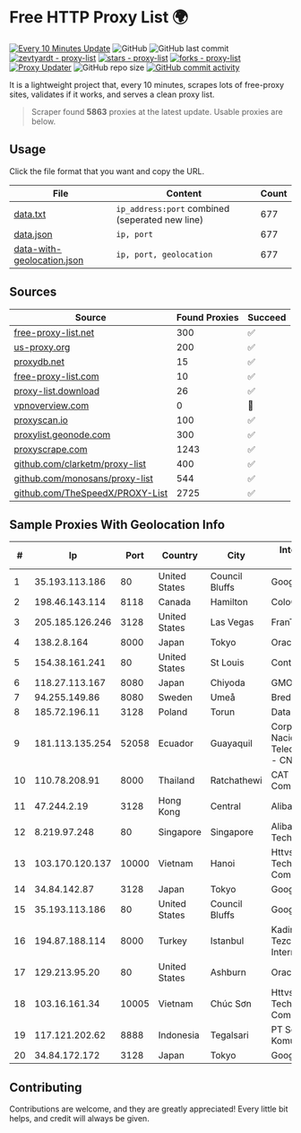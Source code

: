 
# Free HTTP Proxy List 🌍

[![Every 10 Minutes Update](https://github.com/mertguvencli/http-proxy-list/actions/workflows/main.yml/badge.svg?branch=main)](https://github.com/mertguvencli/http-proxy-list/actions/workflows/main.yml)
![GitHub](https://img.shields.io/github/license/mertguvencli/http-proxy-list)
![GitHub last commit](https://img.shields.io/github/last-commit/mertguvencli/http-proxy-list)
[![zevtyardt - proxy-list](https://img.shields.io/static/v1?label=zevtyardt&message=proxy-list&color=blue&logo=github)](https://github.com/zevtyardt/proxy-list "Go to GitHub repo")
[![stars - proxy-list](https://img.shields.io/github/stars/zevtyardt/proxy-list?style=social)](https://github.com/zevtyardt/proxy-list)
[![forks - proxy-list](https://img.shields.io/github/forks/zevtyardt/proxy-list?style=social)](https://github.com/zevtyardt/proxy-list)
[![Proxy Updater](https://github.com/zevtyardt/proxy-list/workflows/Proxy%20Updater/badge.svg)](https://github.com/zevtyardt/proxy-list/actions?query=workflow:"Proxy+Updater")
![GitHub repo size](https://img.shields.io/github/repo-size/zevtyardt/proxy-list)
[![GitHub commit activity](https://img.shields.io/github/commit-activity/m/zevtyardt/proxy-list?logo=commits)](https://github.com/zevtyardt/proxy-list/commits/main)

It is a lightweight project that, every 10 minutes, scrapes lots of free-proxy sites, validates if it works, and serves a clean proxy list.

> Scraper found **5863** proxies at the latest update. Usable proxies are below.

## Usage

Click the file format that you want and copy the URL.

|File|Content|Count|
|----|-------|-----|
|[data.txt](https://raw.githubusercontent.com/mertguvencli/http-proxy-list/main/proxy-list/data.txt)|`ip_address:port` combined (seperated new line)|677|
|[data.json](https://raw.githubusercontent.com/mertguvencli/http-proxy-list/main/proxy-list/data.json)|`ip, port`|677|
|[data-with-geolocation.json](https://raw.githubusercontent.com/mertguvencli/http-proxy-list/main/proxy-list/data-with-geolocation.json)|`ip, port, geolocation`|677|

## Sources

|Source|Found Proxies|Succeed|
|------|-------------|-------|
|[free-proxy-list.net](https://free-proxy-list.net)|300|✅|
|[us-proxy.org](https://www.us-proxy.org)|200|✅|
|[proxydb.net](http://proxydb.net)|15|✅|
|[free-proxy-list.com](https://free-proxy-list.com/?page=&port=&type%5B%5D=http&type%5B%5D=https&up_time=0&search=Search)|10|✅|
|[proxy-list.download](https://www.proxy-list.download/HTTP)|26|✅|
|[vpnoverview.com](https://vpnoverview.com/privacy/anonymous-browsing/free-proxy-servers)|0|🚫|
|[proxyscan.io](https://www.proxyscan.io)|100|✅|
|[proxylist.geonode.com](https://proxylist.geonode.com/api/proxy-list?limit=300&page=1&sort_by=lastChecked&sort_type=desc&protocols=http,https)|300|✅|
|[proxyscrape.com](https://api.proxyscrape.com/v2/?request=displayproxies&protocol=http&timeout=10000&country=all&ssl=all&anonymity=all)|1243|✅|
|[github.com/clarketm/proxy-list](https://raw.githubusercontent.com/clarketm/proxy-list/master/proxy-list-raw.txt)|400|✅|
|[github.com/monosans/proxy-list](https://raw.githubusercontent.com/monosans/proxy-list/main/proxies/http.txt)|544|✅|
|[github.com/TheSpeedX/PROXY-List](https://raw.githubusercontent.com/TheSpeedX/PROXY-List/master/http.txt)|2725|✅|


## Sample Proxies With Geolocation Info

|#|Ip|Port|Country|City|Internet Service Provider|
|-|--|----|-------|----|-------------------------|
|1|35.193.113.186|80|United States|Council Bluffs|Google LLC|
|2|198.46.143.114|8118|Canada|Hamilton|ColoCrossing|
|3|205.185.126.246|3128|United States|Las Vegas|FranTech Solutions|
|4|138.2.8.164|8000|Japan|Tokyo|Oracle Corporation|
|5|154.38.161.241|80|United States|St Louis|Contabo Inc.|
|6|118.27.113.167|8080|Japan|Chiyoda|GMO Internet, Inc.|
|7|94.255.149.86|8080|Sweden|Umeå|Bredband2 AB|
|8|185.72.196.11|3128|Poland|Torun|Data Space|
|9|181.113.135.254|52058|Ecuador|Guayaquil|Corporacion Nacional De Telecomunicaciones - CNT EP|
|10|110.78.208.91|8000|Thailand|Ratchathewi|CAT Telecom Public Company Limited|
|11|47.244.2.19|3128|Hong Kong|Central|Alibaba.com LLC|
|12|8.219.97.248|80|Singapore|Singapore|Alibaba (US) Technology Co., Ltd.|
|13|103.170.120.137|10000|Vietnam|Hanoi|Httvserver Technology Company Limited|
|14|34.84.142.87|3128|Japan|Tokyo|Google LLC|
|15|35.193.113.186|80|United States|Council Bluffs|Google LLC|
|16|194.87.188.114|8000|Turkey|Istanbul|Kadir Huseyin Tezcan Nosspeed Internet Teknolojileri|
|17|129.213.95.20|80|United States|Ashburn|Oracle Corporation|
|18|103.16.161.34|10005|Vietnam|Chúc Sơn|Httvserver Technology Company Limited|
|19|117.121.202.62|8888|Indonesia|Tegalsari|PT Sekawan Global Komunika|
|20|34.84.172.172|3128|Japan|Tokyo|Google LLC|



## Contributing

Contributions are welcome, and they are greatly appreciated! Every
little bit helps, and credit will always be given.

